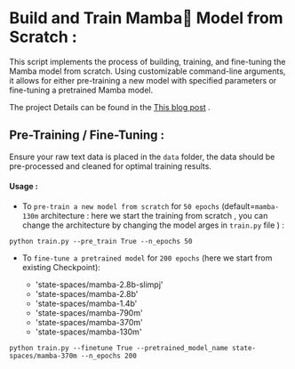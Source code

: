 # Build and Train Mamba🐍 Model from Scratch :

This script implements the process of building, training, and fine-tuning the Mamba model from scratch. Using customizable command-line arguments, it allows for either pre-training a new model with specified parameters or fine-tuning a pretrained Mamba model. 

The project Details can be found in the [This blog post](https://medium.com/@ayoubkirouane3/our-mamba-model-journey-reflections-and-exciting-next-steps-for-darija-ai-fe856594f298) .

## Pre-Training / Fine-Tuning : 

Ensure your raw text data is placed in the `data` folder, the data should be pre-processed and cleaned for optimal training results.
#### Usage : 
- To `pre-train a new model from scratch` for `50 epochs` (default=`mamba-130m` architecture : here we start the training from scratch , you can change the architecture by changing the model arges in `train.py` file ) :
```
python train.py --pre_train True --n_epochs 50
```
- To `fine-tune a pretrained model` for `200 epochs` (here we start from existing Checkpoint):

    * 'state-spaces/mamba-2.8b-slimpj'
    * 'state-spaces/mamba-2.8b'
    * 'state-spaces/mamba-1.4b'
    * 'state-spaces/mamba-790m'
    * 'state-spaces/mamba-370m'
    * 'state-spaces/mamba-130m'

```
python train.py --finetune True --pretrained_model_name state-spaces/mamba-370m --n_epochs 200
```
